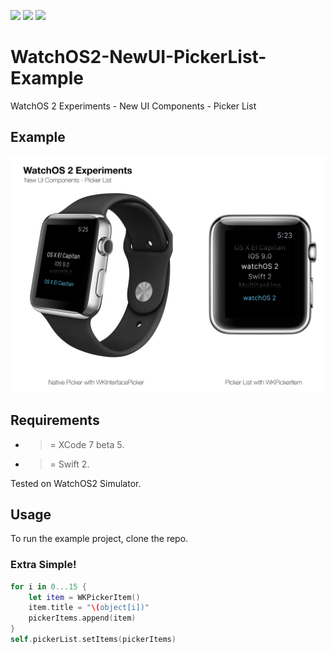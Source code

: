 ![](https://img.shields.io/badge/build-pass-brightgreen.svg?style=flat-square)
![](https://img.shields.io/badge/platform-WatchOS2-ff69b4.svg?style=flat-square)
![](https://img.shields.io/badge/Require-XCode7-lightgrey.svg?style=flat-square)


# WatchOS2-NewUI-PickerList-Example
WatchOS 2 Experiments - New UI Components - Picker List

## Example

![](https://raw.githubusercontent.com/Sweefties/WatchOS2-NewUI-PickerList-Example/master/source/Apple_Watch_template-PickerList.jpg)

## Requirements

- >= XCode 7 beta 5.
- >= Swift 2.

Tested on WatchOS2 Simulator.

## Usage

To run the example project, clone the repo.

### Extra Simple!

```swift
for i in 0...15 {
    let item = WKPickerItem()
    item.title = "\(object[i])"
    pickerItems.append(item)
}
self.pickerList.setItems(pickerItems)
```




